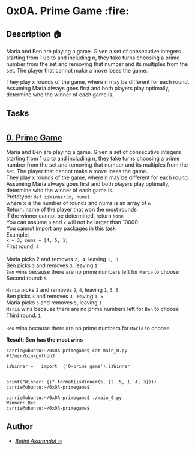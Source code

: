 <p><h1>0x0A. Prime Game :fire:</h1></p>

## Description :house:
Maria and Ben are playing a game. Given a set of consecutive integers starting from 1 up to and including n, they take turns choosing a prime number from the set and removing that number and its multiples from the set. The player that cannot make a move loses the game.<br>

They play x rounds of the game, where n may be different for each round. Assuming Maria always goes first and both players play optimally, determine who the winner of each game is.

## Tasks
#
## [0. Prime Game](./0-prime_game.py) <br>
Maria and Ben are playing a game. Given a set of consecutive integers starting from 1 up to and including n, they take turns choosing a prime number from the set and removing that number and its multiples from the set. The player that cannot make a move loses the game.
<br>
They play x rounds of the game, where n may be different for each round. Assuming Maria always goes first and both players play optimally, determine who the winner of each game is.
<br>
Prototype: `def isWinner(x, nums)`<br>
where x is the number of rounds and nums is an array of `n`<br>
Return: name of the player that won the most rounds<br>
If the winner cannot be determined, return `None`<br>
You can assume `n` and `x` will not be larger than 10000<br>
You cannot import any packages in this task<br>
Example:
<br>
`x = 3, nums = [4, 5, 1]`<br>
First round: `4`<br>
<br>
Maria picks 2 and removes `2, 4`, leaving `1, 3` <br>
Ben picks `3` and removes `3`, leaving `1`<br>
`Ben` wins because there are no prime numbers left for `Maria` to choose<br>
Second round: `5`<br>

`Maria` picks `2` and removes `2`, `4`, leaving `1`, `3`, `5`<br>
Ben picks `3` and removes `3`, leaving `1`, `5`<br>
Maria picks `5` and removes `5`, leaving `1`<br>
`Maria` wins because there are no prime numbers left for `Ben` to choose<br>
Third round: `1`<br>
<br>
`Ben` wins because there are no prime numbers for `Maria` to choose

**Result: Ben has the most wins**

```
carrie@ubuntu:~/0x0A-primegame$ cat main_0.py
#!/usr/bin/python3

isWinner = __import__('0-prime_game').isWinner


print("Winner: {}".format(isWinner(5, [2, 5, 1, 4, 3])))
carrie@ubuntu:~/0x0A-primegame$
```

```
carrie@ubuntu:~/0x0A-primegame$ ./main_0.py
Winner: Ben
carrie@ubuntu:~/0x0A-primegame$
```

## Author
- *[Betini Akarandut :fire:](https://github.com/betiniakarandut)*
